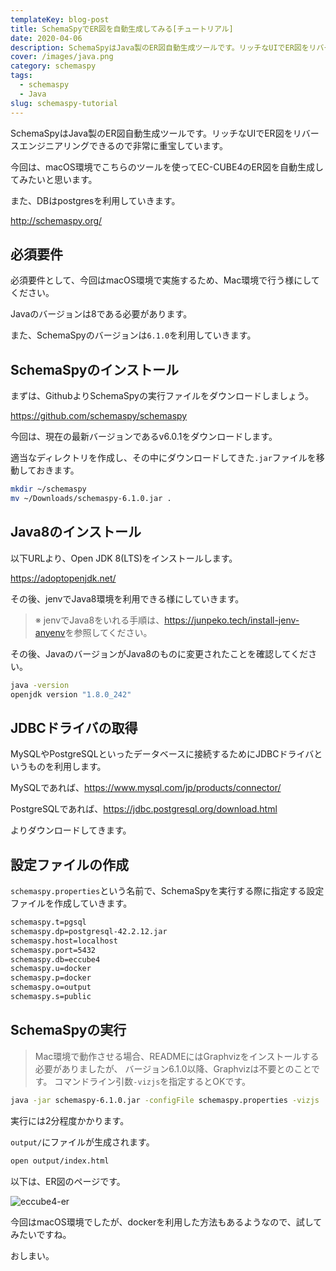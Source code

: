 ```yaml
---
templateKey: blog-post
title: SchemaSpyでER図を自動生成してみる[チュートリアル]
date: 2020-04-06
description: SchemaSpyはJava製のER図自動生成ツールです。リッチなUIでER図をリバースエンジニアリングできるので非常に重宝しています。
cover: /images/java.png
category: schemaspy
tags:
  - schemaspy
  - Java
slug: schemaspy-tutorial
---
```


SchemaSpyはJava製のER図自動生成ツールです。リッチなUIでER図をリバースエンジニアリングできるので非常に重宝しています。

今回は、macOS環境でこちらのツールを使ってEC-CUBE4のER図を自動生成してみたいと思います。

また、DBはpostgresを利用していきます。

<http://schemaspy.org/>

## 必須要件

必須要件として、今回はmacOS環境で実施するため、Mac環境で行う様にしてください。

Javaのバージョンは8である必要があります。

また、SchemaSpyのバージョンは`6.1.0`を利用していきます。

## SchemaSpyのインストール

まずは、GithubよりSchemaSpyの実行ファイルをダウンロードしましょう。

<https://github.com/schemaspy/schemaspy>

今回は、現在の最新バージョンであるv6.0.1をダウンロードします。

適当なディレクトリを作成し、その中にダウンロードしてきた`.jar`ファイルを移動しておきます。

```bash
mkdir ~/schemaspy
mv ~/Downloads/schemaspy-6.1.0.jar .
```

## Java8のインストール

以下URLより、Open JDK 8(LTS)をインストールします。

<https://adoptopenjdk.net/>

その後、jenvでJava8環境を利用できる様にしていきます。

> ※ jenvでJava8をいれる手順は、<https://junpeko.tech/install-jenv-anyenv>を参照してください。

その後、JavaのバージョンがJava8のものに変更されたことを確認してください。

```bash
java -version
openjdk version "1.8.0_242"
```

## JDBCドライバの取得

MySQLやPostgreSQLといったデータベースに接続するためにJDBCドライバというものを利用します。

MySQLであれば、<https://www.mysql.com/jp/products/connector/>

PostgreSQLであれば、<https://jdbc.postgresql.org/download.html>

よりダウンロードしてきます。

## 設定ファイルの作成

`schemaspy.properties`という名前で、SchemaSpyを実行する際に指定する設定ファイルを作成していきます。

```bash
schemaspy.t=pgsql
schemaspy.dp=postgresql-42.2.12.jar
schemaspy.host=localhost
schemaspy.port=5432
schemaspy.db=eccube4
schemaspy.u=docker
schemaspy.p=docker
schemaspy.o=output
schemaspy.s=public
```

## SchemaSpyの実行

> Mac環境で動作させる場合、READMEにはGraphvizをインストールする必要がありましたが、
> バージョン6.1.0以降、Graphvizは不要とのことです。
> コマンドライン引数`-vizjs`を指定するとOKです。

```bash
java -jar schemaspy-6.1.0.jar -configFile schemaspy.properties -vizjs
```

実行には2分程度かかります。

`output/`にファイルが生成されます。

```bash
open output/index.html
```

以下は、ER図のページです。

<img src="/images/eccube4-er.png" alt="eccube4-er" class="css-9taffg" />

今回はmacOS環境でしたが、dockerを利用した方法もあるようなので、試してみたいですね。

おしまい。
